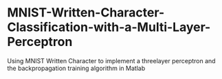 # MNIST-Written-Character-Classification-with-a-Multi-Layer-Perceptron
Using MNIST Written Character to implement a threelayer perceptron and the backpropagation training algorithm in Matlab
